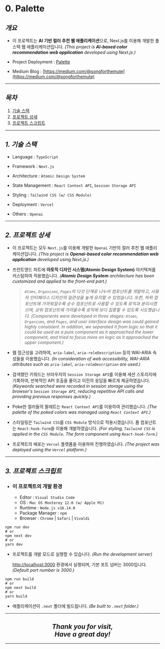 # 0. Palette

## **_개요_**

-   이 프로젝트는 **AI 기반 컬러 추천 웹 애플리케이션**으로, Next.js를 이용해 개발한 풀스택 웹 애플리케이션입니다. _(This project is **AI-based color recommendation web application** developed using Next.js.)_

-   Project Deployment : [Palette](https://palette-pi.vercel.app)

-   Medium Blog : [https://medium.com/@songforthemute](https://medium.com/@songforthemute)

---

## **_목차_**

1. [기술 스택](#1-기술-스택)
2. [프로젝트 상세](#2-프로젝트-상세)
3. [프로젝트 스크립트](#4-프로젝트-스크립트)

---

## _1. 기술 스택_

-   Language : `TypeScript`

-   Framework : `Next.js`

-   Architecture : `Atomic Design System`

-   State Management : `React Context API`, `Session Storage API`

-   Styling : `Tailwind CSS (w/ CSS Module)`

-   Deployment : `Vercel`

-   Others : `Openai`

---

## _2. 프로젝트 상세_

-   이 프로젝트는 모두 `Next.js`를 이용해 개발한 `Openai` 기반의 컬러 추천 웹 애플리케이션입니다. _(This project is **Openai-based color recommendation web application** developed using Next.js.)_

-   프런트엔드 파트에 **아토믹 디자인 시스템(Atomic Design System)** 아키텍쳐를 커스텀하여 적용했습니다.
    _(**Atomic Design System** architecture has been customized and applied to the front-end part.)_

    > _`Atoms`, `Organisms`, `Pages`의 다섯 단계로 나누어 컴포넌트를 개발하고, 사용자 인터페이스 디자인의 일관성을 높게 유지할 수 있었습니다. 또한, 하위 컴포넌트에 가까워질수록 순수 컴포넌트로 사용할 수 있도록 로직과 분리시켰으며, 상위 컴포넌트에 가까울수록 로직에 보다 집중할 수 있도록 시도했습니다._ _(Components were developed in three stages: `Atoms`, `Organisms`, and `Pages`, and user interface design was could gained highly consistent. In addition, we separated it from logic so that it could be used as a pure component as it approached the lower component, and tried to focus more on logic as it approached the upper component.)_

-   웹 접근성을 고려하여, `aria-label`, `aria-roleDescription` 등의 WAI-ARIA 속성들을 이용했습니다. _(In consideration of web accessibility, WAI-ARIA attributes such as `aria-label`, `aria-roleDescription` are used.)_

-   검색했던 키워드는 브라우저의 `Session Storage API`를 이용해 세션 스토리지에 기록하여, 반복적인 API 호출을 줄이고 이전의 응답을 빠르게 제공하였습니다. _(Keywords searched were recorded in session storage using the browser's `Session Storage API`, reducing repetitive API calls and providing previous responses quickly.)_

-   Poke한 컬러들의 팔레트는 `React Context API`를 이용하여 관리했습니다. _(The palette of the poked colors was managed using `React Context API`.)_

-   스타일링은 `Tailwind CSS`를 `CSS Module` 방식으로 적용시켰습니다. 폼 컴포넌트는 `React-hook-form`을 이용해 개발하였습니다. _(For styling, `Tailwind CSS` is applied in the `CSS Module`. The form component using `React-hook-form`.)_

-   프로젝트의 배포는 `Vercel` 플랫폼을 이용하여 진행하였습니다. _(The project was deployed using the `Vercel` platform.)_

---

## _3. 프로젝트 스크립트_

-   ### 이 프로젝트의 개발 환경
    -   Editor : `Visual Studio Code`
    -   OS : `Mac OS Monterey 12.6 (w/ Apple M1)`
    -   Runtime : `Node.js v16.14.0`
    -   Package Manager : `npm`
    -   Browser : `Chrome` | `Safari` | `Vivaldi`

```
npm run dev
# or
npm next dev
# or
yarn dev
```

-   프로젝트를 개발 모드로 실행할 수 있습니다. _(Run the development server)_

    [http://localhost:3000]("http://localhost:3000") 환경에서 실행되며, 기본 포트 넘버는 3000입니다. _(Default port number is 3000.)_

```
npm run build
# or
npm next build
# or
yarn build
```

-   애플리케이션이 `.next` 폴더에 빌드됩니다. _(Be built to `.next` folder.)_

---

<h2 align="center"><i>
Thank you for visit, <br/>
Have a great day! <br/>
<i></h2>

---
